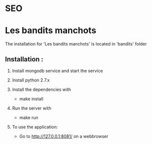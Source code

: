 # SEO

Les bandits manchots
====================

The installation for 'Les bandits manchots' is located in 'bandits' folder

Installation :
------------
1) Install mongodb service and start the service

2) Install python 2.7.x

3) Install the dependencies with

    * make install

4) Run the server with

    * make run

5) To use the application:

    * Go to http://127.0.0.1:8081/ on a webbrowser


